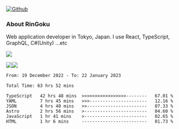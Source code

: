 [![Github](https://img.shields.io/github/followers/RinGoku?label=Follow&style=social)](https://github.com/RinGoku)

### About RinGoku
Web application developer in Tokyo, Japan.
I use React, TypeScript, GraphQL, C#(Unity) ...etc

![](https://github-profile-summary-cards.vercel.app/api/cards/profile-details?username=RinGoku&theme=default)

![](https://github-profile-summary-cards.vercel.app/api/cards/repos-per-language?username=RinGoku&theme=default)![](https://github-profile-summary-cards.vercel.app/api/cards/stats?username=RinGoku&theme=default)

<!--START_SECTION:waka-->

```text
From: 19 December 2022 - To: 22 January 2023

Total Time: 63 hrs 52 mins

TypeScript   42 hrs 48 mins  >>>>>>>>>>>>>>>>>--------   67.01 %
YAML         7 hrs 45 mins   >>>----------------------   12.16 %
JSON         4 hrs 40 mins   >>-----------------------   07.33 %
Astro        2 hrs 56 mins   >------------------------   04.60 %
JavaScript   1 hr 41 mins    >------------------------   02.65 %
HTML         1 hr 6 mins     -------------------------   01.73 %
```

<!--END_SECTION:waka-->
